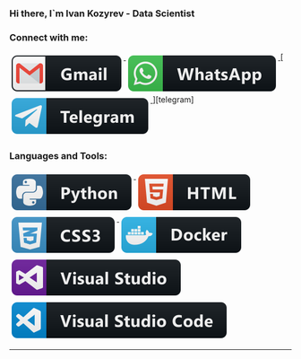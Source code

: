 ### Hi there, I`m Ivan Kozyrev - Data Scientist

### Connect with me:
<p align="left">
  <a href="#">
    <img src="svg/gmail.svg" alt="gmail" style="vertical-align:top; margin:6px 4px">
  </a>  
  </a>    <a href="#">
    <img src="svg/whatsapp.svg" alt="whatsapp" style="vertical-align:top; margin:6px 4px">
  </a>  
  [</a>    <a href="#">
    <img src="svg/telegram.svg" alt="telegram" style="vertical-align:top; margin:6px 4px">
  </a>][telegram]
</p>

### Languages and Tools:
<p align="left">
  <a href="#">
    <img src="svg/python.svg" alt="python" style="vertical-align:top; margin:6px 4px">
  </a>  
  
  <a href="#">
    <img src="svg/html.svg" alt="html" style="vertical-align:top; margin:6px 4px">
  </a>  

  <a href="#">
    <img src="svg/css3.svg" alt="css3" style="vertical-align:top; margin:6px 4px">
  </a>  

  <a href="#">
    <img src="svg/docker.svg" alt="docker" style="vertical-align:top; margin:6px 4px">
  </a> 
  
  <a href="#">
    <img src="svg/visualstudio.svg" alt="visualstudio" style="vertical-align:top; margin:6px 4px">
  </a> 

  <a href="#">
    <img src="svg/visualstudio_code.svg" alt="visualstudio_code" style="vertical-align:top; margin:6px 4px">
  </a> 
</p>

---

[telegram]: https://t.me/IvanKzrv
